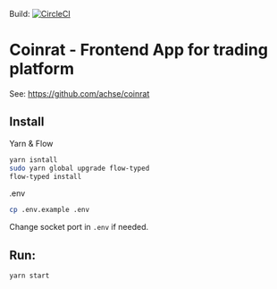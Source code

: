 Build: [![CircleCI](https://circleci.com/gh/Achse/coinrat.svg?style=svg&circle-token=33676128239f1d0da010339bfbfb34a0d42576b0)](https://circleci.com/gh/Achse/coinrat)

# Coinrat - Frontend App for trading platform

See: https://github.com/achse/coinrat 

## Install
Yarn & Flow
```bash
yarn isntall
sudo yarn global upgrade flow-typed
flow-typed install
```

.env
```bash
cp .env.example .env
```
Change socket port in `.env` if needed.

## Run:
`yarn start`
